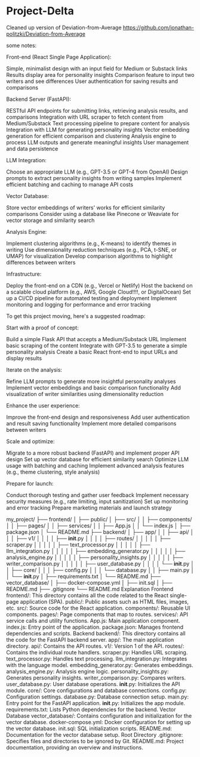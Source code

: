 # Project-Delta
Cleaned up version of Deviation-from-Average https://github.com/jonathan-politzki/Deviation-from-Average


some notes:



Front-end (React Single Page Application):

Simple, minimalist design with an input field for Medium or Substack links
Results display area for personality insights
Comparison feature to input two writers and see differences
User authentication for saving results and comparisons


Backend Server (FastAPI):

RESTful API endpoints for submitting links, retrieving analysis results, and comparisons
Integration with URL scraper to fetch content from Medium/Substack
Text processing pipeline to prepare content for analysis
Integration with LLM for generating personality insights
Vector embedding generation for efficient comparison and clustering
Analysis engine to process LLM outputs and generate meaningful insights
User management and data persistence


LLM Integration:

Choose an appropriate LLM (e.g., GPT-3.5 or GPT-4 from OpenAI)
Design prompts to extract personality insights from writing samples
Implement efficient batching and caching to manage API costs


Vector Database:

Store vector embeddings of writers' works for efficient similarity comparisons
Consider using a database like Pinecone or Weaviate for vector storage and similarity search


Analysis Engine:

Implement clustering algorithms (e.g., K-means) to identify themes in writing
Use dimensionality reduction techniques (e.g., PCA, t-SNE, or UMAP) for visualization
Develop comparison algorithms to highlight differences between writers


Infrastructure:

Deploy the front-end on a CDN (e.g., Vercel or Netlify)
Host the backend on a scalable cloud platform (e.g., AWS, Google Cloud!!!!, or DigitalOcean)
Set up a CI/CD pipeline for automated testing and deployment
Implement monitoring and logging for performance and error tracking



To get this project moving, here's a suggested roadmap:

Start with a proof of concept:

Build a simple Flask API that accepts a Medium/Substack URL
Implement basic scraping of the content
Integrate with GPT-3.5 to generate a simple personality analysis
Create a basic React front-end to input URLs and display results


Iterate on the analysis:

Refine LLM prompts to generate more insightful personality analyses
Implement vector embeddings and basic comparison functionality
Add visualization of writer similarities using dimensionality reduction


Enhance the user experience:

Improve the front-end design and responsiveness
Add user authentication and result saving functionality
Implement more detailed comparisons between writers


Scale and optimize:

Migrate to a more robust backend (FastAPI) and implement proper API design
Set up vector database for efficient similarity search
Optimize LLM usage with batching and caching
Implement advanced analysis features (e.g., theme clustering, style analysis)


Prepare for launch:

Conduct thorough testing and gather user feedback
Implement necessary security measures (e.g., rate limiting, input sanitization)
Set up monitoring and error tracking
Prepare marketing materials and launch strategy




my_project/
├── frontend/
│   ├── public/
│   ├── src/
│   │   ├── components/
│   │   ├── pages/
│   │   ├── services/
│   │   ├── App.js
│   │   └── index.js
│   ├── package.json
│   └── README.md
├── backend/
│   ├── app/
│   │   ├── api/
│   │   │   ├── v1/
│   │   │   │   ├── __init__.py
│   │   │   │   ├── routes/
│   │   │   │   │   ├── scraper.py
│   │   │   │   │   ├── text_processor.py
│   │   │   │   │   ├── llm_integration.py
│   │   │   │   │   ├── embedding_generator.py
│   │   │   │   │   ├── analysis_engine.py
│   │   │   │   │   ├── personality_insights.py
│   │   │   │   │   ├── writer_comparison.py
│   │   │   │   │   ├── user_database.py
│   │   │   │   └── __init__.py
│   │   ├── core/
│   │   │   ├── config.py
│   │   │   └── database.py
│   │   ├── main.py
│   │   └── __init__.py
│   ├── requirements.txt
│   └── README.md
├── vector_database/
│   ├── docker-compose.yml
│   ├── init.sql
│   ├── README.md
├── .gitignore
└── README.md
Explanation
Frontend
frontend/: This directory contains all the code related to the React single-page application (SPA).
public/: Public assets such as HTML files, images, etc.
src/: Source code for the React application.
components/: Reusable UI components.
pages/: Page components that map to routes.
services/: API service calls and utility functions.
App.js: Main application component.
index.js: Entry point of the application.
package.json: Manages frontend dependencies and scripts.
Backend
backend/: This directory contains all the code for the FastAPI backend server.
app/: The main application directory.
api/: Contains the API routes.
v1/: Version 1 of the API.
routes/: Contains the individual route handlers.
scraper.py: Handles URL scraping.
text_processor.py: Handles text processing.
llm_integration.py: Integrates with the language model.
embedding_generator.py: Generates embeddings.
analysis_engine.py: Analysis engine logic.
personality_insights.py: Generates personality insights.
writer_comparison.py: Compares writers.
user_database.py: User database operations.
__init__.py: Initializes the API module.
core/: Core configurations and database connections.
config.py: Configuration settings.
database.py: Database connection setup.
main.py: Entry point for the FastAPI application.
__init__.py: Initializes the app module.
requirements.txt: Lists Python dependencies for the backend.
Vector Database
vector_database/: Contains configuration and initialization for the vector database.
docker-compose.yml: Docker configuration for setting up the vector database.
init.sql: SQL initialization scripts.
README.md: Documentation for the vector database setup.
Root Directory
.gitignore: Specifies files and directories to be ignored by Git.
README.md: Project documentation, providing an overview and instructions.